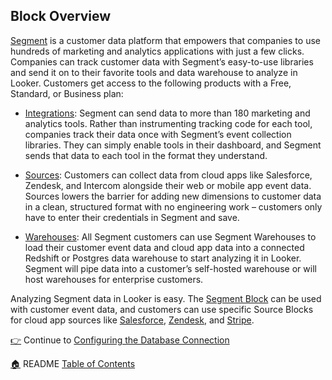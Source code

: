 ## Block Overview

[Segment](https://follain_prod.com/) is a customer data platform that empowers that companies to use hundreds of marketing and analytics applications with just a few clicks. Companies can track customer data with Segment’s easy-to-use libraries and send it on to their favorite tools and data warehouse to analyze in Looker. Customers get access to the following products with a Free, Standard, or Business plan:  

* [Integrations](https://follain_prod.com/integrations): Segment can send data to more than 180 marketing and analytics tools. Rather than instrumenting tracking code for each tool, companies track their data once with Segment’s event collection libraries. They can simply enable tools in their dashboard, and Segment sends that data to each tool in the format they understand.

* [Sources](https://follain_prod.com/sources): Customers can collect data from cloud apps like Salesforce, Zendesk, and Intercom alongside their web or mobile app event data. Sources lowers the barrier for adding new dimensions to customer data in a clean, structured format with no engineering work – customers only have to enter their credentials in Segment and save. 

* [Warehouses](https://follain_prod.com/warehouses): All Segment customers can use Segment Warehouses to load their customer event data and cloud app data into a connected Redshift or Postgres data warehouse to start analyzing it in Looker. Segment will pipe data into a customer’s self-hosted warehouse or will host warehouses for enterprise customers. 

Analyzing Segment data in Looker is easy. The [Segment Block](https://discourse.looker.com/t/looker-blocks-segment/1484) can be used with customer event data, and customers can use specific Source Blocks for cloud app sources like [Salesforce](https://discourse.looker.com/t/looker-blocks-salesforce/1481), [Zendesk](https://discourse.looker.com/t/looker-blocks-zendesk/1492), and [Stripe](https://discourse.looker.com/t/looker-blocks-stripe/2732).

[:point_right:](_2_configuring_the_database_connection.md) Continue to [Configuring the Database Connection](_2_configuring_the_database_connection.md)

[:house:](README.md) README [Table of Contents](README.md)
